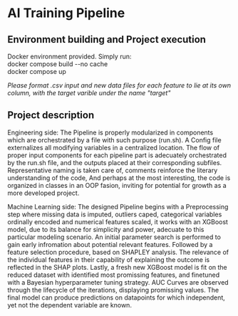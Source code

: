 # AI Training Pipeline

## Environment building and Project execution
Docker environment provided. Simply run:  
docker compose build --no cache  
docker compose up

*Please format .csv input and new data files for each feature to lie at its own column, with the target varible under the name "target"*

## Project description

Engineering side: The Pipeline is properly modularized in components which are orchestrated by a file with such
purpose (run.sh). A Config file externalizes all modifying variables in a centralized location. The flow of proper
input components for each pipeline part is adecuately orchestrated by the run.sh file, and the outputs placed at
their corresponding subfiles. Representative naming is taken care of, comments reinforce the literary understanding
of the code, And perhaps at the most interesting, the code is organized in classes in an OOP fasion, inviting for
potential for growth as a more developed project.

Machine Learning side: The designed Pipeline begins with a Preprocessing step where missing data is imputed,
outliers caped, categorical variables ordinally encoded and numerical features scaled, it works with an XGBoost
model, due to its balance for simplicity and power, adecuate to this particular modeling scenario. An initial
parameter search is performed to gain early infromation about potential relevant features. Followed by a feature
selection procedure, based on SHAPLEY analysis. The relevance of the individual features in their capability of
explaining the outcome is reflected in the SHAP plots. Lastly, a fresh new XGBoost model is fit on the reduced
dataset with identified most promissing features, and finetuned with a Bayesian hyperparameter tuning strategy.
AUC Curves are observed through the lifecycle of the iterations, displaying promissing values. The final model can
produce predictions on datapoints for which independent, yet not the dependent variable are known.
